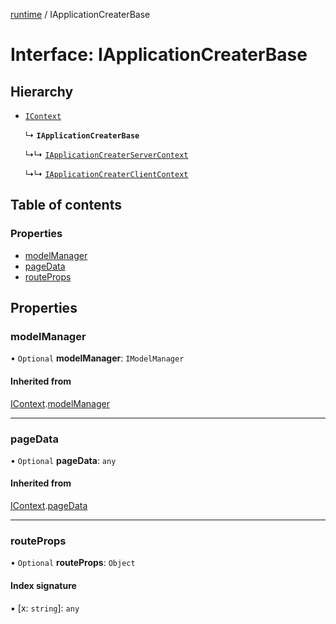 [runtime](../overview.md) / IApplicationCreaterBase

# Interface: IApplicationCreaterBase

## Hierarchy

- [`IContext`](IContext.md)

  ↳ **`IApplicationCreaterBase`**

  ↳↳ [`IApplicationCreaterServerContext`](IApplicationCreaterServerContext.md)

  ↳↳ [`IApplicationCreaterClientContext`](IApplicationCreaterClientContext.md)

## Table of contents

### Properties

- [modelManager](IApplicationCreaterBase.md#modelmanager)
- [pageData](IApplicationCreaterBase.md#pagedata)
- [routeProps](IApplicationCreaterBase.md#routeprops)

## Properties

### modelManager

• `Optional` **modelManager**: `IModelManager`

#### Inherited from

[IContext](IContext.md).[modelManager](IContext.md#modelmanager)

___

### pageData

• `Optional` **pageData**: `any`

#### Inherited from

[IContext](IContext.md).[pageData](IContext.md#pagedata)

___

### routeProps

• `Optional` **routeProps**: `Object`

#### Index signature

▪ [x: `string`]: `any`
